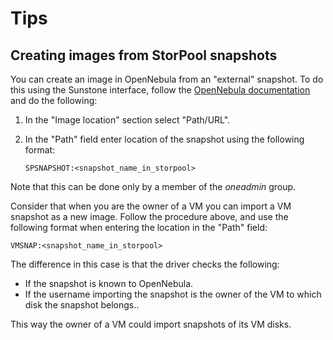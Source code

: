 # Tips

## Creating images from StorPool snapshots

You can create an image in OpenNebula from an "external" snapshot. To do this using the Sunstone interface, follow the [OpenNebula documentation](https://docs.opennebula.io/6.8/management_and_operations/storage_management/images.html#using-sunstone-to-manage-images) and do the following:

1. In the "Image location" section select "Path/URL".
2. In the "Path" field enter location of the snapshot using the following format:

    ```
    SPSNAPSHOT:<snapshot_name_in_storpool>
    ```
Note that this can be done only by a member of the _oneadmin_ group.

Consider that when you are the owner of a VM you can import a VM snapshot as a new image. Follow the procedure above, and use the following format when entering the location in the "Path" field:

```
VMSNAP:<snapshot_name_in_storpool>
```

The difference in this case is that the driver checks the following:

* If the snapshot is known to OpenNebula.
* If the username importing the snapshot is the owner of the VM to which disk the snapshot belongs..

This way the owner of a VM could import snapshots of its VM disks.
